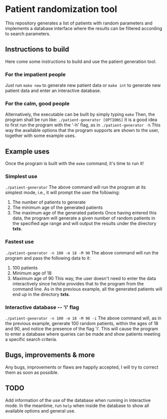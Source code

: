 # Patient randomization tool

This repository generates a list of patients with random parameters
and implements a database interface where the results can be filtered
according to search parameters.

## Instructions to build

Here come some instructions to build and use the patient generation tool.
### For the impatient people
Just run
`make new`
to generate new patient data or
`make int`
to generate new patient data and enter an interactive database.

### For the calm, good people
Alternatively, the executable can be built by simply typing
`make`
Then, the program shall be run like:
`./patient-generator [OPTIONS]`
It is a good idea to first run the program with the '-h' flag, as in
`./patient-generator -h`
This way the available options that the program supports are shown to the user, together with some example uses.

## Example uses
Once the program is built with the `make` command, it's time to run it!
### Simplest use
`./patient-generator`
The above command will run the program at its simplest mode, i.e., it will prompt the user the following:
1. The number of patients to generate
2. The minimum age of the generated patients
3. The maximum age of the generated patients
Once having entered this data, the program will generate a given number of random patients in the specified age range and will output the results under the directory __txts__.
### Fastest use
`./patient-generator -n 100 -m 18 -M 90`
The above command will run the program and pass the following data to it:
1. 100 patients
2. Minimum age of 18
3. Maximum age of 90
This way, the user doesn't need to enter the data interactively since he/she provides that to the program from the command line.
As in the previous example, all the generated patients will end up in the directory __txts__.
### Interactive database -- 'i' flag
`./patient-generator -n 100 -m 18 -M 90 -i`
The above command will, as in the previous example, generate 100 random patients, within the ages of 18 and 90, and notice the presence of the flag 'i'. This will cause the program to enter a database where queries can be made and show patients meeting a specific search criteria.

## Bugs, improvements & more
Any bugs, improvements or flaws are happily accepted, I will try to correct them as soon as possible.

## TODO
Add information of the use of the database when running in interactive mode. In the meantime, run
`help`
when inside the database to show all available options and general use.
